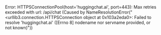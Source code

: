 Error: HTTPSConnectionPool(host='huggingchat.ai', port=443): Max retries exceeded with url: /api/chat (Caused by NameResolutionError("<urllib3.connection.HTTPSConnection object at 0x103a2eda0>: Failed to resolve 'huggingchat.ai' ([Errno 8] nodename nor servname provided, or not known)"))